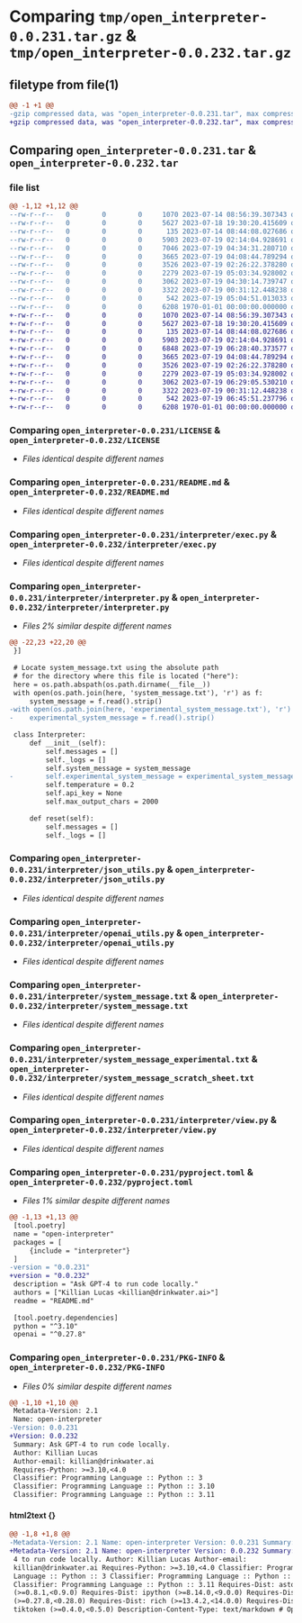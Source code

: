 # Comparing `tmp/open_interpreter-0.0.231.tar.gz` & `tmp/open_interpreter-0.0.232.tar.gz`

## filetype from file(1)

```diff
@@ -1 +1 @@
-gzip compressed data, was "open_interpreter-0.0.231.tar", max compression
+gzip compressed data, was "open_interpreter-0.0.232.tar", max compression
```

## Comparing `open_interpreter-0.0.231.tar` & `open_interpreter-0.0.232.tar`

### file list

```diff
@@ -1,12 +1,12 @@
--rw-r--r--   0        0        0     1070 2023-07-14 08:56:39.307343 open_interpreter-0.0.231/LICENSE
--rw-r--r--   0        0        0     5627 2023-07-18 19:30:20.415609 open_interpreter-0.0.231/README.md
--rw-r--r--   0        0        0      135 2023-07-14 08:44:08.027686 open_interpreter-0.0.231/interpreter/__init__.py
--rw-r--r--   0        0        0     5903 2023-07-19 02:14:04.928691 open_interpreter-0.0.231/interpreter/exec.py
--rw-r--r--   0        0        0     7046 2023-07-19 04:34:31.280710 open_interpreter-0.0.231/interpreter/interpreter.py
--rw-r--r--   0        0        0     3665 2023-07-19 04:08:44.789294 open_interpreter-0.0.231/interpreter/json_utils.py
--rw-r--r--   0        0        0     3526 2023-07-19 02:26:22.378280 open_interpreter-0.0.231/interpreter/openai_utils.py
--rw-r--r--   0        0        0     2279 2023-07-19 05:03:34.928002 open_interpreter-0.0.231/interpreter/system_message.txt
--rw-r--r--   0        0        0     3062 2023-07-19 04:30:14.739747 open_interpreter-0.0.231/interpreter/system_message_experimental.txt
--rw-r--r--   0        0        0     3322 2023-07-19 00:31:12.448238 open_interpreter-0.0.231/interpreter/view.py
--rw-r--r--   0        0        0      542 2023-07-19 05:04:51.013033 open_interpreter-0.0.231/pyproject.toml
--rw-r--r--   0        0        0     6208 1970-01-01 00:00:00.000000 open_interpreter-0.0.231/PKG-INFO
+-rw-r--r--   0        0        0     1070 2023-07-14 08:56:39.307343 open_interpreter-0.0.232/LICENSE
+-rw-r--r--   0        0        0     5627 2023-07-18 19:30:20.415609 open_interpreter-0.0.232/README.md
+-rw-r--r--   0        0        0      135 2023-07-14 08:44:08.027686 open_interpreter-0.0.232/interpreter/__init__.py
+-rw-r--r--   0        0        0     5903 2023-07-19 02:14:04.928691 open_interpreter-0.0.232/interpreter/exec.py
+-rw-r--r--   0        0        0     6848 2023-07-19 06:28:40.373577 open_interpreter-0.0.232/interpreter/interpreter.py
+-rw-r--r--   0        0        0     3665 2023-07-19 04:08:44.789294 open_interpreter-0.0.232/interpreter/json_utils.py
+-rw-r--r--   0        0        0     3526 2023-07-19 02:26:22.378280 open_interpreter-0.0.232/interpreter/openai_utils.py
+-rw-r--r--   0        0        0     2279 2023-07-19 05:03:34.928002 open_interpreter-0.0.232/interpreter/system_message.txt
+-rw-r--r--   0        0        0     3062 2023-07-19 06:29:05.530210 open_interpreter-0.0.232/interpreter/system_message_scratch_sheet.txt
+-rw-r--r--   0        0        0     3322 2023-07-19 00:31:12.448238 open_interpreter-0.0.232/interpreter/view.py
+-rw-r--r--   0        0        0      542 2023-07-19 06:45:51.237796 open_interpreter-0.0.232/pyproject.toml
+-rw-r--r--   0        0        0     6208 1970-01-01 00:00:00.000000 open_interpreter-0.0.232/PKG-INFO
```

### Comparing `open_interpreter-0.0.231/LICENSE` & `open_interpreter-0.0.232/LICENSE`

 * *Files identical despite different names*

### Comparing `open_interpreter-0.0.231/README.md` & `open_interpreter-0.0.232/README.md`

 * *Files identical despite different names*

### Comparing `open_interpreter-0.0.231/interpreter/exec.py` & `open_interpreter-0.0.232/interpreter/exec.py`

 * *Files identical despite different names*

### Comparing `open_interpreter-0.0.231/interpreter/interpreter.py` & `open_interpreter-0.0.232/interpreter/interpreter.py`

 * *Files 2% similar despite different names*

```diff
@@ -22,23 +22,20 @@
 }]
 
 # Locate system_message.txt using the absolute path
 # for the directory where this file is located ("here"):
 here = os.path.abspath(os.path.dirname(__file__))
 with open(os.path.join(here, 'system_message.txt'), 'r') as f:
     system_message = f.read().strip()
-with open(os.path.join(here, 'experimental_system_message.txt'), 'r') as f:
-    experimental_system_message = f.read().strip()
 
 class Interpreter:
     def __init__(self):
         self.messages = []
         self._logs = []
         self.system_message = system_message
-        self.experimental_system_message = experimental_system_message
         self.temperature = 0.2
         self.api_key = None
         self.max_output_chars = 2000
 
     def reset(self):
         self.messages = []
         self._logs = []
```

### Comparing `open_interpreter-0.0.231/interpreter/json_utils.py` & `open_interpreter-0.0.232/interpreter/json_utils.py`

 * *Files identical despite different names*

### Comparing `open_interpreter-0.0.231/interpreter/openai_utils.py` & `open_interpreter-0.0.232/interpreter/openai_utils.py`

 * *Files identical despite different names*

### Comparing `open_interpreter-0.0.231/interpreter/system_message.txt` & `open_interpreter-0.0.232/interpreter/system_message.txt`

 * *Files identical despite different names*

### Comparing `open_interpreter-0.0.231/interpreter/system_message_experimental.txt` & `open_interpreter-0.0.232/interpreter/system_message_scratch_sheet.txt`

 * *Files identical despite different names*

### Comparing `open_interpreter-0.0.231/interpreter/view.py` & `open_interpreter-0.0.232/interpreter/view.py`

 * *Files identical despite different names*

### Comparing `open_interpreter-0.0.231/pyproject.toml` & `open_interpreter-0.0.232/pyproject.toml`

 * *Files 1% similar despite different names*

```diff
@@ -1,13 +1,13 @@
 [tool.poetry]
 name = "open-interpreter"
 packages = [
     {include = "interpreter"}
 ]
-version = "0.0.231"
+version = "0.0.232"
 description = "Ask GPT-4 to run code locally."
 authors = ["Killian Lucas <killian@drinkwater.ai>"]
 readme = "README.md"
 
 [tool.poetry.dependencies]
 python = "^3.10"
 openai = "^0.27.8"
```

### Comparing `open_interpreter-0.0.231/PKG-INFO` & `open_interpreter-0.0.232/PKG-INFO`

 * *Files 0% similar despite different names*

```diff
@@ -1,10 +1,10 @@
 Metadata-Version: 2.1
 Name: open-interpreter
-Version: 0.0.231
+Version: 0.0.232
 Summary: Ask GPT-4 to run code locally.
 Author: Killian Lucas
 Author-email: killian@drinkwater.ai
 Requires-Python: >=3.10,<4.0
 Classifier: Programming Language :: Python :: 3
 Classifier: Programming Language :: Python :: 3.10
 Classifier: Programming Language :: Python :: 3.11
```

#### html2text {}

```diff
@@ -1,8 +1,8 @@
-Metadata-Version: 2.1 Name: open-interpreter Version: 0.0.231 Summary: Ask GPT-
+Metadata-Version: 2.1 Name: open-interpreter Version: 0.0.232 Summary: Ask GPT-
 4 to run code locally. Author: Killian Lucas Author-email:
 killian@drinkwater.ai Requires-Python: >=3.10,<4.0 Classifier: Programming
 Language :: Python :: 3 Classifier: Programming Language :: Python :: 3.10
 Classifier: Programming Language :: Python :: 3.11 Requires-Dist: astor
 (>=0.8.1,<0.9.0) Requires-Dist: ipython (>=8.14.0,<9.0.0) Requires-Dist: openai
 (>=0.27.8,<0.28.0) Requires-Dist: rich (>=13.4.2,<14.0.0) Requires-Dist:
 tiktoken (>=0.4.0,<0.5.0) Description-Content-Type: text/markdown # Open
```

